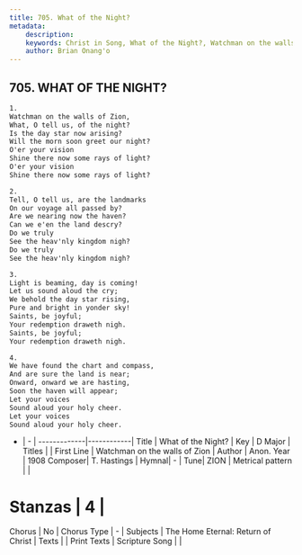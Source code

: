 ```yaml
---
title: 705. What of the Night?
metadata:
    description: 
    keywords: Christ in Song, What of the Night?, Watchman on the walls of Zion, 
    author: Brian Onang'o
---
```



## 705. WHAT OF THE NIGHT?

```txt
1.
Watchman on the walls of Zion,
What, O tell us, of the night?
Is the day star now arising?
Will the morn soon greet our night?
O'er your vision
Shine there now some rays of light?
O'er your vision
Shine there now some rays of light?

2.
Tell, O tell us, are the landmarks
On our voyage all passed by?
Are we nearing now the haven?
Can we e'en the land descry?
Do we truly
See the heav'nly kingdom nigh?
Do we truly
See the heav'nly kingdom nigh?

3.
Light is beaming, day is coming!
Let us sound aloud the cry;
We behold the day star rising,
Pure and bright in yonder sky!
Saints, be joyful;
Your redemption draweth nigh.
Saints, be joyful;
Your redemption draweth nigh.

4.
We have found the chart and compass,
And are sure the land is near;
Onward, onward we are hasting,
Soon the haven will appear;
Let your voices
Sound aloud your holy cheer.
Let your voices
Sound aloud your holy cheer.
```

- |   -  |
-------------|------------|
Title | What of the Night? |
Key | D Major |
Titles |  |
First Line | Watchman on the walls of Zion |
Author | Anon.
Year | 1908
Composer| T. Hastings |
Hymnal|  - |
Tune| ZION |
Metrical pattern | |
# Stanzas | 4 |
Chorus | No |
Chorus Type | - |
Subjects | The Home Eternal: Return of Christ |
Texts |  |
Print Texts | 
Scripture Song |  |
  
